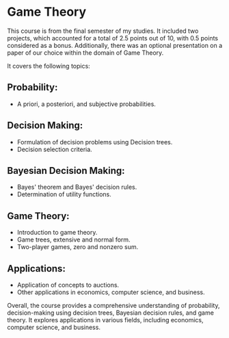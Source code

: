 # Game Theory

This course is from the final semester of my studies. It included two projects, which accounted for a total of 2.5 points out of 10, with 0.5 points considered as a bonus. Additionally, there was an optional presentation on a paper of our choice within the domain of Game Theory.

It covers the following topics:

## Probability:

- A priori, a posteriori, and subjective probabilities.

## Decision Making:

- Formulation of decision problems using Decision trees.
- Decision selection criteria.

## Bayesian Decision Making:

- Bayes' theorem and Bayes' decision rules.
- Determination of utility functions.

## Game Theory:

- Introduction to game theory.
- Game trees, extensive and normal form.
- Two-player games, zero and nonzero sum.

## Applications:

- Application of concepts to auctions.
- Other applications in economics, computer science, and business.

Overall, the course provides a comprehensive understanding of probability, decision-making using decision trees, Bayesian decision rules, and game theory. It explores applications in various fields, including economics, computer science, and business.
